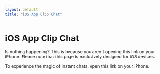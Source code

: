 ```yaml
---
layout: default
title: "iOS App Clip Chat"
---
```


<div class="lg:col-span-4 pb-10 min-h-screen text-slate-700">
<div class="max-w-3xl mx-auto text-center">
    <h1>iOS App Clip Chat</h1>
    <p>Is nothing happening? This is because you aren't opening this link on your iPhone. Please note that this page is exclusively designed for iOS devices.</p>
    <p>To experience the magic of instant chats, open this link on your iPhone.</p>
    </div>
</div>
